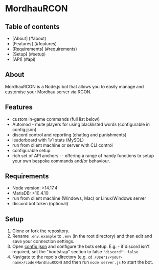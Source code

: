 # MordhauRCON

## Table of contents
* [About] (#about)
* [Features] (#features)
* [Requirements] (#requirements)
* [Setup] (#setup)
* [API] (#api)

## About
MordhauRCON is a Node.js bot that allows you to easily manage and customise your Mordhau server via RCON.

## Features
* custom in-game commands (full list below)
* Automod - mute players for using blacklisted words (configurable in config.json)
* discord control and reporting (chatlog and punishments)
* leaderboard with 1v1 stats (MySQL)
* run from client machine or server with CLI control
* configurable setup
* rich set of API anchors -- offering a range of handy functions to setup your own bespoke commands and/or behaviour.

## Requirements
* Node version: >14.17.4
* MariaDB: >10.4.10
* run from client machine (Windows, Mac) or Linux/Windows server
* discord bot token (optional)

## Setup
1. Clone or fork the repository.
2. Rename ``.env.example`` to ``.env`` (in the root directory) and then edit and save your connection settings.
3. Open [config.json](/config.json) and configure the bots setup. E.g. - if discord isn't required, set the "bootstrap" section to false ```"discord": false```
4. Navigate to the repo's directory (e.g. ``cd /Users/<your-name>/code/MordhauRCON``) and then run ``node server.js`` to start the bot.
